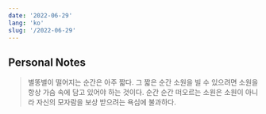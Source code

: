 ```yaml
---
date: '2022-06-29'
lang: 'ko'
slug: '/2022-06-29'
---
```


## Personal Notes

> 별똥별이 떨어지는 순간은 아주 짧다. 그 짧은 순간 소원을 빌 수 있으려면 소원을 항상 가슴 속에 담고 있어야 하는 것이다. 순간 순간 떠오르는 소원은 소원이 아니라 자신의 모자람을 보상 받으려는 욕심에 불과하다.
